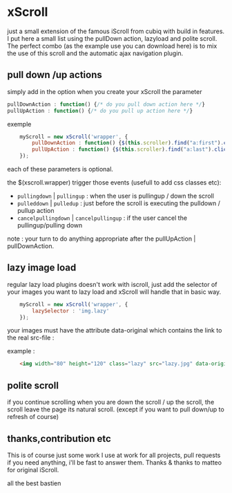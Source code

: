 



xScroll
===========================

just a small extension of the famous iScroll from cubiq with build in features. I put here a small list using the pullDown action, lazyload and polite scroll. The perfect combo (as the example use you can download here) is to mix the use of this scroll and the automatic ajax navigation plugin.

## pull down /up actions

simply add in the option when you create your xScroll the parameter 

``` js
pullDownAction : function() {/* do you pull down action here */}
pullUpAction : function() {/* do you pull up action here */}
```

exemple

``` js
	myScroll = new xScroll('wrapper', {
		pullDownAction : function() {$(this.scroller).find("a:first").click();}
		pullUpAction : function() {$(this.scroller).find("a:last").click();}
	});
```

each of these parameters is optional.

the $(xscroll.wrapper) trigger those events (usefull to add css classes etc): 

* `pullingdown` | `pullingup` : when the user is pullingup / down the scroll
* `pulleddown` | `pulledup` : just before the scroll is executing the pulldown / pullup action
* `cancelpullingdown` | `cancelpullingup` : if the user cancel the pullingup/pulling down

note : your turn to do anything appropriate after the pullUpAction | pullDownAction.

## lazy image load

regular lazy load plugins doesn't work with iscroll, just add the selector of your images you want to lazy load and xScroll will handle that in basic way.

``` js
	myScroll = new xScroll('wrapper', {
		lazySelector : 'img.lazy'
	});
``` 

your images must have the attribute data-original which contains the link to the real src-file :

example : 
  
``` html
	<img width="80" height="120" class="lazy" src="lazy.jpg" data-original="http://24.media.tumblr.com/tumblr_m2kgmbmf4t1qa1zngo1_400.jpg
```   

## polite scroll

if you continue scrolling when you are down the scroll / up the scroll, the scroll leave the page its natural scroll. (except if you want to pull down/up to refresh of course)

## thanks,contribution etc

This is of course just some work I use at work for all projects, pull requests if you need anything, i'll be fast to answer them. Thanks & thanks to matteo for original iScroll.

all the best
bastien